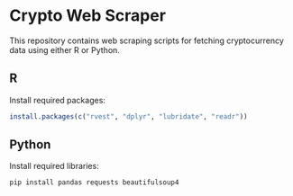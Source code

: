 # Crypto Web Scraper

This repository contains web scraping scripts for fetching cryptocurrency data using either R or Python.

## R 

Install required packages:
   ```R
   install.packages(c("rvest", "dplyr", "lubridate", "readr"))
   ```

## Python

Install required libraries:
   ```Python
   pip install pandas requests beautifulsoup4
   ```
